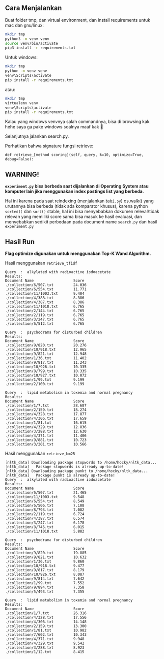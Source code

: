 ## Cara Menjalankan

Buat folder tmp, dan virtual environment, dan install requirements untuk mac dan gnu/linux:

```bash
mkdir tmp
python3 -m venv venv
source venv/bin/activate
pip3 install -r requirements.txt
```

Untuk windows:

```bash
mkdir tmp
python -m venv venv
venv\Scripts\activate
pip install -r requirements.txt
```

atau:

```bash
mkdir tmp
virtualenv venv
venv\Scripts\activate
pip install -r requirements.txt
```


Kalau yang windows venvnya salah commandnya, bisa di browsing kak hehe saya ga pake windows soalnya maaf kak :pray: 

Selanjutnya jalankan search.py.

Perhatikan bahwa signature fungsi retrieve:

`def retrieve_[method scoring](self, query, k=10, optimize=True, debug=False):`

## WARNING!

**`experiment.py` bisa berbeda saat dijalankan di Operating System atau komputer lain jika menggunakan index postings list yang berbeda.**

Hal ini karena pada saat reindexing (menjalankan `bsbi.py`) os.walk() yang urutannya bisa berbeda (tidak ada komparator khusus), karena python `sorted()` dan `sort()` stable, hal ini bisa menyebabkan dokumen releval/tidak relevan yang memiliki score sama bisa masuk ke hasil evaluasi, dan menyebabkan sedikit perbedaan pada document name `search.py` dan hasil `experiment.py`

## Hasil Run

**Flag optimize digunakan untuk menggunakan Top-K Wand Algorithm.**

Hasil menggunakan `retrieve_tfidf`

```
Query  :  alkylated with radioactive iodoacetate
Results:
Document Name                  Score
./collection/6/507.txt         24.036
./collection/6/554.txt         11.771
./collection/11/1003.txt       9.404
./collection/4/388.txt         8.386
./collection/4/387.txt         8.386
./collection/11/1018.txt       6.765
./collection/2/144.txt         6.765
./collection/2/119.txt         6.765
./collection/3/247.txt         6.765
./collection/6/512.txt         6.765

Query  :  psychodrama for disturbed children
Results:
Document Name                  Score
./collection/9/820.txt         20.276
./collection/10/918.txt        12.965
./collection/9/821.txt         12.948
./collection/1/36.txt          11.402
./collection/9/817.txt         11.243
./collection/10/926.txt        10.335
./collection/8/799.txt         10.335
./collection/10/927.txt        10.072
./collection/1/99.txt          9.199
./collection/2/100.txt         9.199

Query  :  lipid metabolism in toxemia and normal pregnancy
Results:
Document Name                  Score
./collection/1/7.txt           28.687
./collection/2/159.txt         18.274
./collection/4/328.txt         17.877
./collection/4/306.txt         17.659
./collection/1/81.txt          16.615
./collection/4/329.txt         12.836
./collection/3/288.txt         12.630
./collection/4/371.txt         11.406
./collection/9/881.txt         10.723
./collection/3/201.txt         10.566
```



Hasil menggunakan `retrieve_bm25`

```
[nltk_data] Downloading package stopwords to /home/hocky/nltk_data...
[nltk_data]   Package stopwords is already up-to-date!
[nltk_data] Downloading package punkt to /home/hocky/nltk_data...
[nltk_data]   Package punkt is already up-to-date!
Query  :  alkylated with radioactive iodoacetate
Results:
Document Name                  Score
./collection/6/507.txt         21.465
./collection/11/1003.txt       9.548
./collection/6/554.txt         8.549
./collection/6/506.txt         7.108
./collection/8/793.txt         7.082
./collection/2/119.txt         6.724
./collection/4/387.txt         6.574
./collection/3/247.txt         6.178
./collection/8/745.txt         6.015
./collection/11/1018.txt       5.882

Query  :  psychodrama for disturbed children
Results:
Document Name                  Score
./collection/9/820.txt         19.885
./collection/9/821.txt         10.632
./collection/1/36.txt          9.860
./collection/10/918.txt        9.477
./collection/9/817.txt         8.179
./collection/10/926.txt        8.087
./collection/9/814.txt         7.642
./collection/1/99.txt          7.552
./collection/9/894.txt         7.358
./collection/5/493.txt         7.355

Query  :  lipid metabolism in toxemia and normal pregnancy
Results:
Document Name                  Score
./collection/1/7.txt           26.316
./collection/4/328.txt         17.556
./collection/4/306.txt         14.148
./collection/2/159.txt         13.300
./collection/1/81.txt          10.982
./collection/7/602.txt         10.343
./collection/4/371.txt         9.948
./collection/4/329.txt         9.542
./collection/3/288.txt         8.923
./collection/1/12.txt          8.415
```

